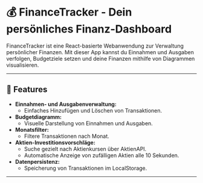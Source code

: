 # 💰 FinanceTracker - Dein persönliches Finanz-Dashboard

FinanceTracker ist eine React-basierte Webanwendung zur Verwaltung persönlicher Finanzen. 
Mit dieser App kannst du Einnahmen und Ausgaben verfolgen, Budgetziele setzen und deine Finanzen mithilfe von Diagrammen visualisieren.

---

## 🚀 Features

- **Einnahmen- und Ausgabenverwaltung:** 
  - Einfaches Hinzufügen und Löschen von Transaktionen.
- **Budgetdiagramm:** 
  - Visuelle Darstellung von Einnahmen und Ausgaben.
- **Monatsfilter:** 
  - Filtere Transaktionen nach Monat.
- **Aktien-Investitionsvorschläge:** 
  - Suche gezielt nach Aktienkursen über AktienAPI.
  - Automatische Anzeige von zufälligen Aktien alle 10 Sekunden.
- **Datenpersistenz:** 
  - Speicherung von Transaktionen im LocalStorage.

---
